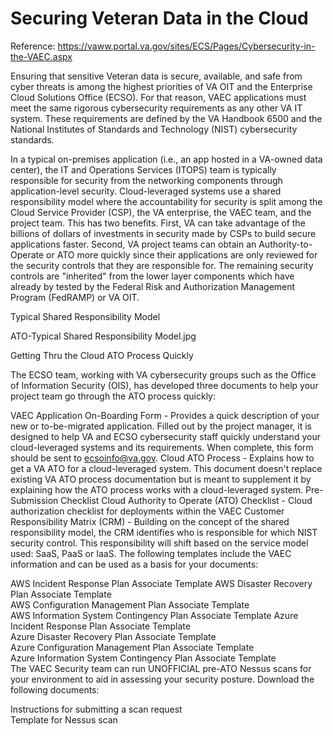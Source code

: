 # Securing Veteran Data in the Cloud

Reference: 
https://vaww.portal.va.gov/sites/ECS/Pages/Cybersecurity-in-the-VAEC.aspx


Ensuring that sensitive Veteran data is secure, available, and safe from cyber threats is among the highest priorities of VA OIT and the Enterprise Cloud Solutions Office (ECSO).  For that reason, VAEC applications must meet the same rigorous cybersecurity requirements as any other VA IT system.  These requirements are defined by the VA Handbook 6500 and the National Institutes of Standards and Technology (NIST) cybersecurity standards. 

In a typical on-premises application (i.e., an app hosted in a VA-owned data center), the IT and Operations Services (ITOPS) team is typically responsible for security from the networking components through application-level security.  Cloud-leveraged systems use a shared responsibility model where the accountability for security is split among the Cloud Service Provider (CSP), the VA enterprise, the VAEC team, and the project team.  This has two benefits.  First, VA can take advantage of the billions of dollars of investments in security made by CSPs to build secure applications faster.  Second, VA project teams can obtain an Authority-to-Operate or ATO more quickly since their applications are only reviewed for the security controls that they are responsible for.  The remaining security controls are "inherited" from the lower layer components which have already by tested by the Federal Risk and Authorization Management Program (FedRAMP) or VA OIT.

Typical Shared Responsibility Model

ATO-Typical Shared Responsibility Model.jpg 

Getting Thru the Cloud ATO Process Quickly

The ECSO team, working with VA cybersecurity groups such as the Office of Information Security (OIS), has developed three documents to help your project team go through the ATO process quickly:

VAEC Application On-Boarding Form - Provides a quick description of your new or to-be-migrated application. Filled out by the project manager, it is designed to help VA and ECSO cybersecurity staff quickly understand your cloud-leveraged systems and its requirements.  When complete, this form should be sent to ecsoinfo@va.gov.
Cloud ATO Process - Explains how to get a VA ATO for a cloud-leveraged system. This document doesn't replace existing VA ATO process documentation but is meant to supplement it by explaining how the ATO process works with a cloud-leveraged system. 
Pre-Submission Checklist
Cloud Authority to Operate (ATO) Checklist - Cloud authorization checklist for deployments within the VAEC
Customer Responsibility Matrix (CRM) - Building on the concept of the shared responsibility model, the CRM identifies who is responsible for which NIST security control.  This responsibility will shift based on the service model used: SaaS, PaaS or IaaS.
The following templates include the VAEC information and can be used as a basis for your documents:

AWS Incident Response Plan Associate Template
AWS Disaster Recovery Plan Associate Template  
AWS Configuration Management Plan Associate Template  
AWS Information System Contingency Plan Associate Template
Azure Incident Response Plan Associate Template  
Azure Disaster Recovery Plan Associate Template   
Azure Configuration Management Plan Associate Template  
Azure Information System Contingency Plan Associate Template  
The VAEC Security team can run UNOFFICIAL pre-ATO Nessus scans for your environment to aid in assessing your security posture. Download the following documents:

Instructions for submitting a scan request  
Template for Nessus scan  
